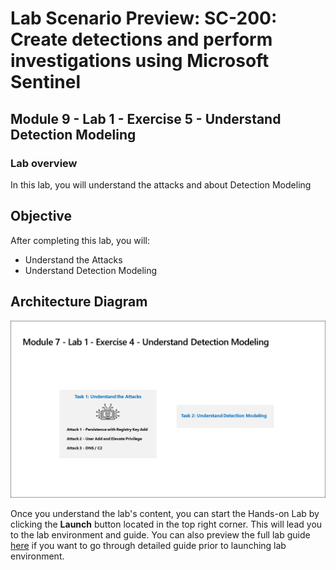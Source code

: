 # Lab Scenario Preview: SC-200: Create detections and perform investigations using Microsoft Sentinel

## Module 9 - Lab 1 - Exercise 5 - Understand Detection Modeling

### Lab overview

In this lab, you will understand the attacks and about Detection Modeling

## Objective
  
After completing this lab, you will:

- Understand the Attacks
- Understand Detection Modeling
    
## Architecture Diagram

 ![](media/SC200-Lab_Diagrams_Mod7_L1_Ex4.png)

Once you understand the lab's content, you can start the Hands-on Lab by clicking the **Launch** button located in the top right corner. This will lead you to the lab environment and guide. You can also preview the full lab guide [here](https://experience.cloudlabs.ai/#/labguidepreview/4b9b75e4-2805-4c4f-9b90-408c75761b79) if you want to go through detailed guide prior to launching lab environment.
